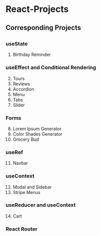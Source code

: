 # React-Projects



<h2>Corresponding Projects<h2>

<h3>useState</h3>

1.	Birthday Reminder

<h3>useEffect and Conditional Rendering</h3>

2.	Tours
3.	Reviews
4.	Accordion
5.	Menu
6.	Tabs
7.	Slider

<h3>Forms</h3>

8.	Lorem Ipsum Generator
9.	Color Shades Generator
10.	Grocery Bud

<h3>useRef</h3>

11.	Navbar

<h3>useContext</h3>

12.	Modal and Sidebar
13.	Stripe Menus

<h3>useReducer and useContext</h3>
  
14.	Cart

<h3>React Router</h3>
